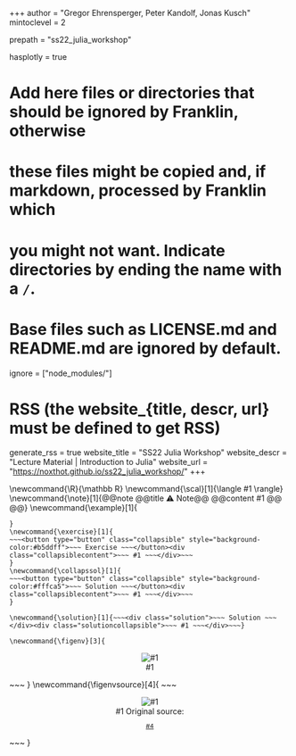 <!--
Add here global page variables to use throughout your website.
-->
+++
author = "Gregor Ehrensperger, Peter Kandolf, Jonas Kusch"
mintoclevel = 2

prepath = "ss22_julia_workshop"

hasplotly = true

# Add here files or directories that should be ignored by Franklin, otherwise
# these files might be copied and, if markdown, processed by Franklin which
# you might not want. Indicate directories by ending the name with a `/`.
# Base files such as LICENSE.md and README.md are ignored by default.
ignore = ["node_modules/"]

# RSS (the website_{title, descr, url} must be defined to get RSS)
generate_rss = true
website_title = "SS22 Julia Workshop"
website_descr = "Lecture Material | Introduction to Julia"
website_url   = "https://noxthot.github.io/ss22_julia_workshop/"
+++

<!--
Add here global latex commands to use throughout your pages.
-->
\newcommand{\R}{\mathbb R}
\newcommand{\scal}[1]{\langle #1 \rangle}
\newcommand{\note}[1]{@@note @@title ⚠ Note@@ @@content #1 @@ @@}
\newcommand{\example}[1]{
~~~<button type="button" class="collapsible" style="background-color:#caffa5">~~~ Example ~~~</button><div class="collapsiblecontent">~~~ #1 ~~~</div>~~~
}
\newcommand{\exercise}[1]{
~~~<button type="button" class="collapsible" style="background-color:#b5ddff">~~~ Exercise ~~~</button><div class="collapsiblecontent">~~~ #1 ~~~</div>~~~
}
\newcommand{\collapssol}[1]{
~~~<button type="button" class="collapsible" style="background-color:#fffca5">~~~ Solution ~~~</button><div class="collapsiblecontent">~~~ #1 ~~~</div>~~~
}

\newcommand{\solution}[1]{~~~<div class="solution">~~~ Solution ~~~</div><div class="solutioncollapsible">~~~ #1 ~~~</div>~~~}

\newcommand{\figenv}[3]{
~~~
<figure style="text-align:center;">
<img src="!#2" style="padding:0;#3" alt="#1"/>
<figcaption>#1</figcaption>
</figure>
~~~
}
\newcommand{\figenvsource}[4]{
~~~
<figure style="text-align:center;">
<img src="!#2" style="padding:0;#3" alt="#1"/>
<figcaption>#1 Original source: <p style="font-size:11px"><a href="#4">#4</a></p></figcaption>
</figure>
~~~
}